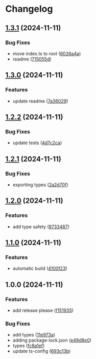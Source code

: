 # Changelog

## [1.3.1](https://github.com/Zetjen/superfactura-api-nodejs/compare/v1.3.0...v1.3.1) (2024-11-11)


### Bug Fixes

* move index.ts to root ([6026a4a](https://github.com/Zetjen/superfactura-api-nodejs/commit/6026a4aede1fba6675d4958b330bc4501641aabf))
* readme ([715055d](https://github.com/Zetjen/superfactura-api-nodejs/commit/715055d782ee2bcd55f7438ed6ca99379d64f15a))

## [1.3.0](https://github.com/Zetjen/superfactura-api-nodejs/compare/v1.2.2...v1.3.0) (2024-11-11)


### Features

* update readme ([7a36029](https://github.com/Zetjen/superfactura-api-nodejs/commit/7a36029c50862761afa25c77a31e47f66bbabd46))

## [1.2.2](https://github.com/Zetjen/superfactura-api-nodejs/compare/v1.2.1...v1.2.2) (2024-11-11)


### Bug Fixes

* update tests ([4d7c2ca](https://github.com/Zetjen/superfactura-api-nodejs/commit/4d7c2ca8e2c5ec67224b5568be952bb9b9b4ba40))

## [1.2.1](https://github.com/Zetjen/superfactura-api-nodejs/compare/v1.2.0...v1.2.1) (2024-11-11)


### Bug Fixes

* exporting types ([2a2d70f](https://github.com/Zetjen/superfactura-api-nodejs/commit/2a2d70f8b1811e61ada21b1705ff8bb5933aa4b5))

## [1.2.0](https://github.com/Zetjen/superfactura-api-nodejs/compare/v1.1.0...v1.2.0) (2024-11-11)


### Features

* add type safety ([8733487](https://github.com/Zetjen/superfactura-api-nodejs/commit/8733487a2ef4eb6c6bfc8033184bce35cc055d8c))

## [1.1.0](https://github.com/Zetjen/superfactura-api-nodejs/compare/v1.0.0...v1.1.0) (2024-11-11)


### Features

* automatic build ([4100f23](https://github.com/Zetjen/superfactura-api-nodejs/commit/4100f239cb09b7439205381734239c6d4dd0d925))

## 1.0.0 (2024-11-11)


### Features

* add release please ([f151935](https://github.com/Zetjen/superfactura-api-nodejs/commit/f151935799e39e5bfe1f68cc6bfec3f12d2f1ecb))


### Bug Fixes

* add types ([11e973a](https://github.com/Zetjen/superfactura-api-nodejs/commit/11e973a077bc4cb19447f7d8928c9fe2e95f99ec))
* adding package-lock.json ([e49d8e0](https://github.com/Zetjen/superfactura-api-nodejs/commit/e49d8e0da57bbce6e57194dba7c37ed70f2c0855))
* types ([fc8a1ef](https://github.com/Zetjen/superfactura-api-nodejs/commit/fc8a1ef2341ea71b3545c7817d74c6fc8fab1a2b))
* update ts-config ([693c13b](https://github.com/Zetjen/superfactura-api-nodejs/commit/693c13b01b5d13a38980d5918284044dcdbf9177))
